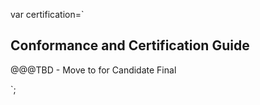 var certification=`

## Conformance and Certification Guide

<div class="note">
@@@TBD - Move to <a data-cite="OB-CERT-30"></a> for Candidate Final
</div>

`;
